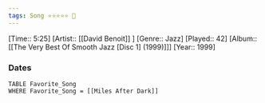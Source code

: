 ```yaml
---
tags: Song ⭐⭐⭐⭐⭐ 💛
---
```

[Time:: 5:25]
[Artist:: [[David Benoit]] ]
[Genre:: Jazz]
[Played:: 42]
[Album:: [[The Very Best Of Smooth Jazz [Disc 1] (1999)]]]
[Year:: 1999]
### Dates
````dataview
TABLE Favorite_Song
WHERE Favorite_Song = [[Miles After Dark]]
````